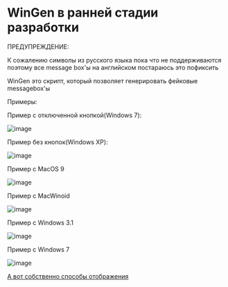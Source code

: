# WinGen в ранней стадии разработки

ПРЕДУПРЕЖДЕНИЕ:

К сожалению символы из русского языка пока что не поддерживаются
поэтому все message box'ы на английском
постараюсь это пофиксить

WinGen это скрипт, который позволяет генерировать фейковые messagebox'ы

Примеры:

Пример с отключенной кнопкой(Windows 7):

![image](https://github.com/misha99fr/WinGen/assets/83592338/c8f14e91-41ea-47a1-b93b-bb82f2c4bb7c)

Пример без кнопок(Windows XP):

![image](https://github.com/misha99fr/WinGen/assets/83592338/1c3c3633-9a31-4ea5-b046-617d4bef7c6a)


Пример с MacOS 9

![image](https://github.com/misha99fr/WinGen/assets/83592338/20d42f18-6f8d-45f8-a8bb-431e3a27bd3f)

Пример с MacWinoid

![image](https://github.com/misha99fr/WinGen/assets/83592338/e683fb0d-88dd-41d5-8e74-1cf05aa81a8a)


Пример с Windows 3.1

![image](https://github.com/misha99fr/WinGen/assets/83592338/dd0ff95b-4d8b-44e3-b931-73ac5a0b66b1)

Пример с Windows 7

![image](https://github.com/misha99fr/WinGen/assets/83592338/5d0aa725-8b9c-4c7a-8940-b56dd63a32a5)


[А вот собственно способы отображения]([(https://github.com/misha99fr/WinGen)https://github.com/misha99fr/WinGen])

